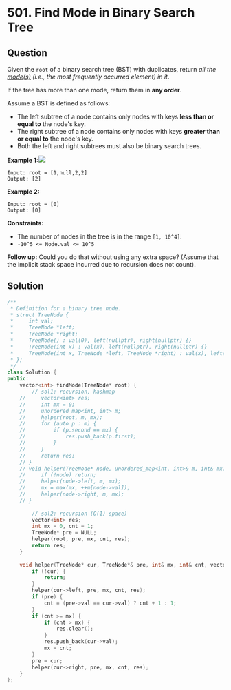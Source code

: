 # 501. Find Mode in Binary Search Tree

## Question

Given the `root` of a binary search tree \(BST\) with duplicates, return _all the_ [_mode\(s\)_](https://en.wikipedia.org/wiki/Mode_%28statistics%29) _\(i.e., the most frequently occurred element\) in it_.

If the tree has more than one mode, return them in **any order**.

Assume a BST is defined as follows:

* The left subtree of a node contains only nodes with keys **less than or equal to** the node's key.
* The right subtree of a node contains only nodes with keys **greater than or equal to** the node's key.
* Both the left and right subtrees must also be binary search trees.

**Example 1:**![](https://assets.leetcode.com/uploads/2021/03/11/mode-tree.jpg)

```text
Input: root = [1,null,2,2]
Output: [2]
```

**Example 2:**

```text
Input: root = [0]
Output: [0]
```

**Constraints:**

* The number of nodes in the tree is in the range `[1, 10^4]`.
* `-10^5 <= Node.val <= 10^5`

 **Follow up:** Could you do that without using any extra space? \(Assume that the implicit stack space incurred due to recursion does not count\).

## Solution

```cpp
/**
 * Definition for a binary tree node.
 * struct TreeNode {
 *     int val;
 *     TreeNode *left;
 *     TreeNode *right;
 *     TreeNode() : val(0), left(nullptr), right(nullptr) {}
 *     TreeNode(int x) : val(x), left(nullptr), right(nullptr) {}
 *     TreeNode(int x, TreeNode *left, TreeNode *right) : val(x), left(left), right(right) {}
 * };
 */
class Solution {
public:
    vector<int> findMode(TreeNode* root) {
        // sol1: recursion, hashmap
    //     vector<int> res;
    //     int mx = 0;
    //     unordered_map<int, int> m; 
    //     helper(root, m, mx);
    //     for (auto p : m) {
    //         if (p.second == mx) {
    //             res.push_back(p.first);
    //         }
    //     }
    //     return res;
    // }
    // void helper(TreeNode* node, unordered_map<int, int>& m, int& mx) {
    //     if (!node) return;
    //     helper(node->left, m, mx);
    //     mx = max(mx, ++m[node->val]);
    //     helper(node->right, m, mx);
    // }
        
        // sol2: recursion (O(1) space)
        vector<int> res;
        int mx = 0, cnt = 1;
        TreeNode* pre = NULL;
        helper(root, pre, mx, cnt, res);
        return res;
    }
    
    void helper(TreeNode* cur, TreeNode*& pre, int& mx, int& cnt, vector<int>& res) {
        if (!cur) {
            return;
        }
        helper(cur->left, pre, mx, cnt, res);
        if (pre) {
            cnt = (pre->val == cur->val) ? cnt + 1 : 1;
        }
        if (cnt >= mx) {
            if (cnt > mx) {
                res.clear();
            }
            res.push_back(cur->val);
            mx = cnt;
        }
        pre = cur;
        helper(cur->right, pre, mx, cnt, res);
    }
};
```

